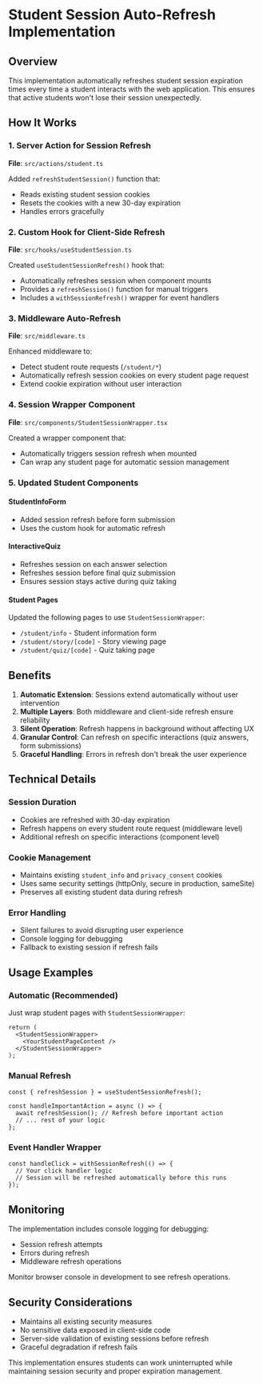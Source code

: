 # Student Session Auto-Refresh Implementation

## Overview

This implementation automatically refreshes student session expiration times every time a student interacts with the web application. This ensures that active students won't lose their session unexpectedly.

## How It Works

### 1. Server Action for Session Refresh

**File**: `src/actions/student.ts`

Added `refreshStudentSession()` function that:

- Reads existing student session cookies
- Resets the cookies with a new 30-day expiration
- Handles errors gracefully

### 2. Custom Hook for Client-Side Refresh

**File**: `src/hooks/useStudentSession.ts`

Created `useStudentSessionRefresh()` hook that:

- Automatically refreshes session when component mounts
- Provides a `refreshSession()` function for manual triggers
- Includes a `withSessionRefresh()` wrapper for event handlers

### 3. Middleware Auto-Refresh

**File**: `src/middleware.ts`

Enhanced middleware to:

- Detect student route requests (`/student/*`)
- Automatically refresh session cookies on every student page request
- Extend cookie expiration without user interaction

### 4. Session Wrapper Component

**File**: `src/components/StudentSessionWrapper.tsx`

Created a wrapper component that:

- Automatically triggers session refresh when mounted
- Can wrap any student page for automatic session management

### 5. Updated Student Components

#### StudentInfoForm

- Added session refresh before form submission
- Uses the custom hook for automatic refresh

#### InteractiveQuiz  

- Refreshes session on each answer selection
- Refreshes session before final quiz submission
- Ensures session stays active during quiz taking

#### Student Pages

Updated the following pages to use `StudentSessionWrapper`:

- `/student/info` - Student information form
- `/student/story/[code]` - Story viewing page  
- `/student/quiz/[code]` - Quiz taking page

## Benefits

1. **Automatic Extension**: Sessions extend automatically without user intervention
2. **Multiple Layers**: Both middleware and client-side refresh ensure reliability
3. **Silent Operation**: Refresh happens in background without affecting UX
4. **Granular Control**: Can refresh on specific interactions (quiz answers, form submissions)
5. **Graceful Handling**: Errors in refresh don't break the user experience

## Technical Details

### Session Duration

- Cookies are refreshed with 30-day expiration
- Refresh happens on every student route request (middleware level)
- Additional refresh on specific interactions (component level)

### Cookie Management

- Maintains existing `student_info` and `privacy_consent` cookies
- Uses same security settings (httpOnly, secure in production, sameSite)
- Preserves all existing student data during refresh

### Error Handling

- Silent failures to avoid disrupting user experience
- Console logging for debugging
- Fallback to existing session if refresh fails

## Usage Examples

### Automatic (Recommended)

Just wrap student pages with `StudentSessionWrapper`:

```tsx
return (
  <StudentSessionWrapper>
    <YourStudentPageContent />
  </StudentSessionWrapper>
);
```

### Manual Refresh

```tsx
const { refreshSession } = useStudentSessionRefresh();

const handleImportantAction = async () => {
  await refreshSession(); // Refresh before important action
  // ... rest of your logic
};
```

### Event Handler Wrapper

```tsx
const handleClick = withSessionRefresh(() => {
  // Your click handler logic
  // Session will be refreshed automatically before this runs
});
```

## Monitoring

The implementation includes console logging for debugging:

- Session refresh attempts
- Errors during refresh
- Middleware refresh operations

Monitor browser console in development to see refresh operations.

## Security Considerations

- Maintains all existing security measures
- No sensitive data exposed in client-side code
- Server-side validation of existing sessions before refresh
- Graceful degradation if refresh fails

This implementation ensures students can work uninterrupted while maintaining session security and proper expiration management.
